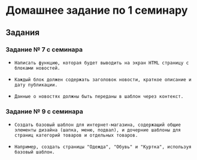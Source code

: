 # Домашнее задание по 1 семинару

## Задания

### Задание № 7 с семинара

- `Написать функцию, которая будет выводить на экран HTML
страницу с блоками новостей.`

- `Каждый блок должен содержать заголовок новости,
краткое описание и дату публикации.`

- `Данные о новостях должны быть переданы в шаблон через
контекст.`

### Задание № 9 с семинара

- `Создать базовый шаблон для интернет-магазина,
содержащий общие элементы дизайна (шапка, меню,
подвал), и дочерние шаблоны для страниц категорий
товаров и отдельных товаров.`

- `Например, создать страницы "Одежда", "Обувь" и "Куртка",
используя базовый шаблон.`